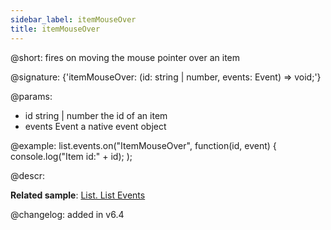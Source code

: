 ```yaml
---
sidebar_label: itemMouseOver
title: itemMouseOver
---          
```


@short: fires on moving the mouse pointer over an item

@signature: {'itemMouseOver: (id: string | number, events: Event) => void;'}

@params:
- id   		string | number			the id of an item
- events	Event					a native event object

@example:
list.events.on("ItemMouseOver", function(id, event) {
    console.log("Item id:" + id);
);

@descr:

**Related sample**: [List. List Events](https://snippet.dhtmlx.com/iwt1yd61)

@changelog: added in v6.4
